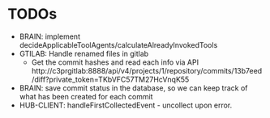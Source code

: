 # TODOs

- BRAIN: implement decideApplicableToolAgents/calculateAlreadyInvokedTools
- GTILAB: Handle renamed files in gitlab
    - Get the commit hashes and read each info via API http://c3prgitlab:8888/api/v4/projects/1/repository/commits/13b7eed/diff?private_token=TKbVFC57TM27HcVnqK55
- BRAIN: save commit status in the database, so we can keep track of what has been created for each commit
- HUB-CLIENT: handleFirstCollectedEvent - uncollect upon error.